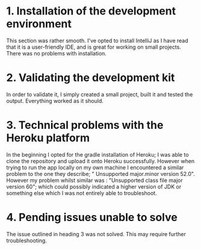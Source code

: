 # 1. Installation of the development environment

This section was rather smooth. I've opted to install IntelliJ as I have read that it is a user-friendly IDE, and is great for working on small projects. There was no problems  with installation.
  
  
# 2. Validating the development kit 
   
   In order to validate it, I simply created a small project, built it and tested the output. Everything worked as it should.
   
   
 # 3. Technical problems with the Heroku platform
 
 In the beginning I opted for the gradle installation of Heroku; I was able to clone the repository and upload it onto Heroku successfully. However when trying to run the app locally on my own machine I encountered a similar problem to the one they describe; " Unsupported major.minor version 52.0". However my problem whilst similar was : "Unsupported class file major version 60"; which could possibly indicated a higher version of JDK or something else which I was not entirely able to troubleshoot.
 
 # 4. Pending issues unable to solve
 
 The issue outlined in heading 3 was not solved. This may require further troubleshooting.
   
  
  
  
  
